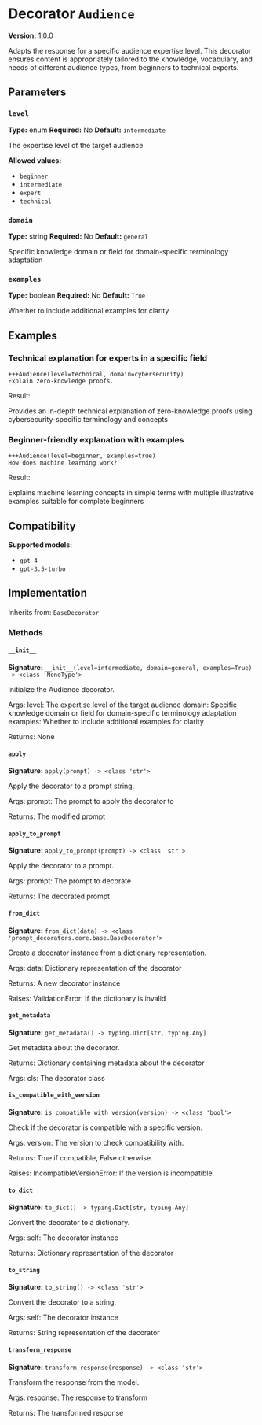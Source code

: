 # Decorator `Audience`

**Version:** 1.0.0

Adapts the response for a specific audience expertise level. This decorator ensures content is appropriately tailored to the knowledge, vocabulary, and needs of different audience types, from beginners to technical experts.

## Parameters

### `level`

**Type:** enum
**Required:** No
**Default:** `intermediate`

The expertise level of the target audience

**Allowed values:**

- `beginner`
- `intermediate`
- `expert`
- `technical`

### `domain`

**Type:** string
**Required:** No
**Default:** `general`

Specific knowledge domain or field for domain-specific terminology adaptation

### `examples`

**Type:** boolean
**Required:** No
**Default:** `True`

Whether to include additional examples for clarity

## Examples

### Technical explanation for experts in a specific field

```
+++Audience(level=technical, domain=cybersecurity)
Explain zero-knowledge proofs.
```

Result:

Provides an in-depth technical explanation of zero-knowledge proofs using cybersecurity-specific terminology and concepts

### Beginner-friendly explanation with examples

```
+++Audience(level=beginner, examples=true)
How does machine learning work?
```

Result:

Explains machine learning concepts in simple terms with multiple illustrative examples suitable for complete beginners

## Compatibility

**Supported models:**

- `gpt-4`
- `gpt-3.5-turbo`

## Implementation

Inherits from: `BaseDecorator`

### Methods

#### `__init__`

**Signature:** `__init__(level=intermediate, domain=general, examples=True) -> <class 'NoneType'>`

Initialize the Audience decorator.

Args:
    level: The expertise level of the target audience
    domain: Specific knowledge domain or field for domain-specific terminology adaptation
    examples: Whether to include additional examples for clarity


Returns:
    None

#### `apply`

**Signature:** `apply(prompt) -> <class 'str'>`

Apply the decorator to a prompt string.

Args:
    prompt: The prompt to apply the decorator to


Returns:
    The modified prompt

#### `apply_to_prompt`

**Signature:** `apply_to_prompt(prompt) -> <class 'str'>`

Apply the decorator to a prompt.

Args:
    prompt: The prompt to decorate

Returns:
    The decorated prompt

#### `from_dict`

**Signature:** `from_dict(data) -> <class 'prompt_decorators.core.base.BaseDecorator'>`

Create a decorator instance from a dictionary representation.

Args:
    data: Dictionary representation of the decorator

Returns:
    A new decorator instance

Raises:
    ValidationError: If the dictionary is invalid

#### `get_metadata`

**Signature:** `get_metadata() -> typing.Dict[str, typing.Any]`

Get metadata about the decorator.

Returns:
    Dictionary containing metadata about the decorator


Args:
    cls: The decorator class

#### `is_compatible_with_version`

**Signature:** `is_compatible_with_version(version) -> <class 'bool'>`

Check if the decorator is compatible with a specific version.

Args:
    version: The version to check compatibility with.


Returns:
    True if compatible, False otherwise.


Raises:
    IncompatibleVersionError: If the version is incompatible.

#### `to_dict`

**Signature:** `to_dict() -> typing.Dict[str, typing.Any]`

Convert the decorator to a dictionary.

Args:
    self: The decorator instance

Returns:
    Dictionary representation of the decorator

#### `to_string`

**Signature:** `to_string() -> <class 'str'>`

Convert the decorator to a string.

Args:
    self: The decorator instance

Returns:
    String representation of the decorator

#### `transform_response`

**Signature:** `transform_response(response) -> <class 'str'>`

Transform the response from the model.

Args:
    response: The response to transform

Returns:
    The transformed response
